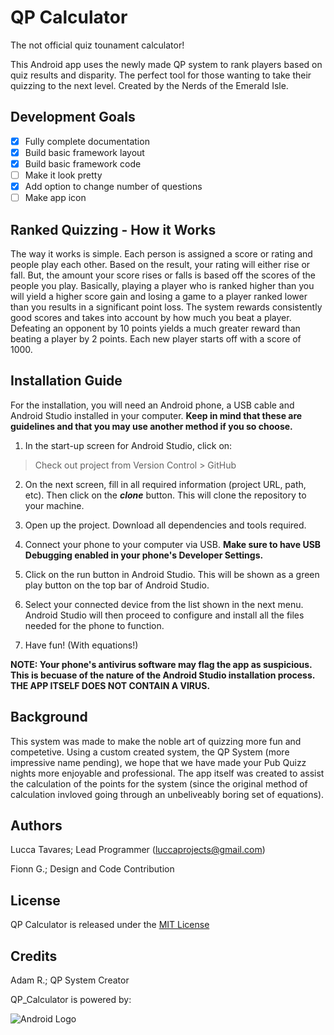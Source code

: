 # QP Calculator
The not official quiz tounament calculator! 

This Android app uses the newly made QP system to rank players based on quiz results and disparity. The perfect tool for those wanting to take their quizzing to the next level. Created by the Nerds of the Emerald Isle.

## Development Goals

- [x] Fully complete documentation
- [x] Build basic framework layout
- [x] Build basic framework code
- [ ] Make it look pretty
- [x] Add option to change number of questions
- [ ] Make app icon

## Ranked Quizzing - How it Works
The way it works is simple. Each person is assigned a score or rating and people play each other. Based on the result, your rating will either rise or fall. But, the amount your score rises or falls is based off the scores of the people you play. Basically, playing a player who is ranked higher than you will yield a higher score gain and losing a game to a player ranked lower than you results in a significant point loss. The system rewards consistently good scores and takes into account by how much you beat a player. Defeating an opponent by 10 points yields a much greater reward than beating a player by 2 points. Each new player starts off with a score of 1000.

## Installation Guide
For the installation, you will need an Android phone, a USB cable and Android Studio installed in your computer. **Keep in mind that these are guidelines and that you may use another method if you so choose.**

1. In the start-up screen for Android Studio, click on: 
> Check out project from Version Control > GitHub

2. On the next screen, fill in all required information (project URL, path, etc). Then click on the ***clone*** button. This will clone the repository to your machine.

3. Open up the project. Download all dependencies and tools required.

4. Connect your phone to your computer via USB. **Make sure to have USB Debugging enabled in your phone's Developer Settings.**

5. Click on the run button in Android Studio. This will be shown as a green play button on the top bar of Android Studio.

6. Select your connected device from the list shown in the next menu. Android Studio will then proceed to configure and install all the files needed for the phone to function.

7. Have fun! (With equations!)

**NOTE: Your phone's antivirus software may flag the app as suspicious. This is becuase of the nature of the Android Studio installation process. THE APP ITSELF DOES NOT CONTAIN A VIRUS.**

## Background
This system was made to make the noble art of quizzing more fun and competetive. Using a custom created system, the QP System (more impressive name pending), we hope that we have made your Pub Quizz nights more enjoyable and professional. The app itself was created to assist the calculation of the points for the system (since the original method of calculation invloved going through an unbeliveably boring set of equations).

## Authors
Lucca Tavares; Lead Programmer (luccaprojects@gmail.com)

Fionn G.; Design and Code Contribution

## License
QP Calculator is released under the [MIT License](QP_Calculator/LICENSE)

## Credits
Adam R.; QP System Creator

QP_Calculator is powered by:

![Android Logo](http://chikemgbemena.com/wp-content/uploads/2017/01/android-logo.jpg)
